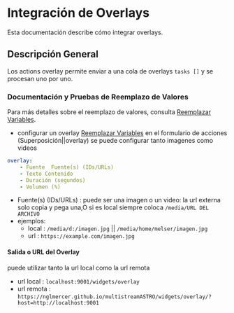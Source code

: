 # Integración de Overlays

Esta documentación describe cómo integrar overlays.

## Descripción General

Los actions overlay permite enviar a una cola de overlays `tasks []` y se procesan uno por uno.

### Documentación y Pruebas de Reemplazo de Valores

Para más detalles sobre el reemplazo de valores, consulta [Reemplazar Variables](/Setconfig).

- configurar un overlay
[Reemplazar Variables](/Actions)
en el formulario de acciones (Superposición||overlay) se puede configurar tanto imagenes como videos
```yaml
overlay:
    - Fuente  Fuente(s) (IDs/URLs) 
    - Texto Contenido 
    - Duración (segundos) 
    - Volumen (%) 
```
- Fuente(s) (IDs/URLs) : puede ser una imagen o un video:
la url externa solo copia y pega una,O si es local siempre coloca `/media/URL DEL ARCHIVO`
- ejemplos:
   - local : `/media/d:/imagen.jpg` || `/media/home/melser/imagen.jpg`
   - url : `https://example.com/imagen.jpg`

#### Salida o URL del Overlay
puede utilizar tanto la url local como la url remota
- url local : `localhost:9001/widgets/overlay`
- url remota : `https://nglmercer.github.io/multistreamASTRO/widgets/overlay/?host=http://localhost:9001`
